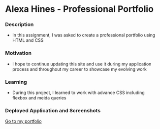 # Alexa Hines - Professional Portfolio

### Description
- In this assignment, I was asked to create a professional portfolio using HTML and CSS

### Motivation
- I hope to continue updating this site and use it during my application process and throughout my career to showcase my evolving work 

### Learning
- During this project, I learned to work with advance CSS including flexbox and meida queries 

### Deployed Application and Screenshots
[Go to my portfolio](https://a-hines.github.io/portfolio-2/)

